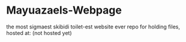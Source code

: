# Mayuazaels-Webpage
the most sigmaest skibidi toilet-est website ever
repo for holding files, hosted at: (not hosted yet)

